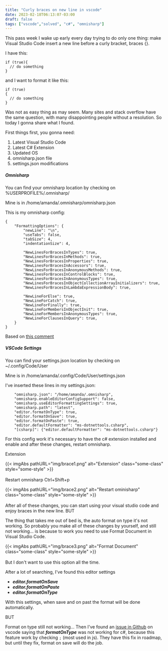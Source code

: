 ```yaml
---
title: "Curly braces on new line in vscode"
date: 2023-02-18T06:13:07-03:00
draft: false
tags: ["vscode","solved", "c#", "omnisharp"]
---
```


This pass week I wake up early every day trying to do only one thing: make Visual Studio Code insert a new line before a curly bracket, braces {}.

I have this:
```
if (true){
  // do something
}
```

and I want to format it like this:
```
if (true)
{
  // do something
}
```

Was not as easy thing as may seem.
Many sites and stack overflow have the same question, with many disappointing people without a resolution. So today I gonna share what I found.

First things first, you gonna need:
1. Latest Visual Studio Code
2. Latest C# Extension
3. Updated OS
4. omnisharp.json file 
5. settings.json modifications

##### Omnisharp

You can find your omnisharp location by checking on %USERPROFILE%/.omnisharp/

Mine is in /home/amanda/.omnisharp/omnisharp.json

This is my omnisharp config:

```
{
    "FormattingOptions": {
        "newLine": "\n",
        "useTabs": false,
        "tabSize": 4,
        "indentationSize": 4,

        "NewLinesForBracesInTypes": true,
        "NewLinesForBracesInMethods": true,
        "NewLinesForBracesInProperties": true,
        "NewLinesForBracesInAccessors": true,
        "NewLinesForBracesInAnonymousMethods": true,
        "NewLinesForBracesInControlBlocks": true,
        "NewLinesForBracesInAnonymousTypes": true,
        "NewLinesForBracesInObjectCollectionArrayInitializers": true,
        "NewLinesForBracesInLambdaExpressionBody": true,

        "NewLineForElse": true,
        "NewLineForCatch": true,
        "NewLineForFinally": true,
        "NewLineForMembersInObjectInit": true,
        "NewLineForMembersInAnonymousTypes": true,
        "NewLineForClausesInQuery": true,
    }
}
```
Based on [this comment](https://github.com/OmniSharp/omnisharp-vscode/issues/1506#issuecomment-303390666)

##### VSCode Settings	

You can find your settings.json location by checking on ~/.config/Code/User

Mine is in /home/amanda/.config/Code/User/settings.json

I've inserted these lines in my settings.json:

```
    "omnisharp.json": "/home/amanda/.omnisharp",
    "omnisharp.enableEditorConfigSupport": false,
    "omnisharp.useEditorFormattingSettings": true,
    "omnisharp.path": "latest",
    "editor.formatOnType": true,
    "editor.formatOnSave": true,
    "editor.formatOnPaste": true,
    "editor.defaultFormatter": "ms-dotnettools.csharp",
    "[csharp]": {"editor.defaultFormatter": "ms-dotnettools.csharp"}
```

For this config work it's necessary to have the c# extension installed and enable and after these changes, restart omnisharp.


Extension

{{< imgAbs 
pathURL="img/brace1.png" 
alt="Extension" 
class="some-class" 
style="some-style" >}}
</br></br>
Restart omnisharp
Ctrl+Shift+p

{{< imgAbs 
pathURL="img/brace2.png" 
alt="Restart ominisharp" 
class="some-class" 
style="some-style" >}}
</br></br>
After all of these changes, you can start using your visual studio code and enjoy braces in the new line. BUT

The thing that takes me out of bed is, the auto format on type it's not working. So probably you make all of these changes by yourself, and still not working... is because to work you need to use Format Document in Visual Studio Code.

{{< imgAbs 
pathURL="img/brace3.png" 
alt="Format Document" 
class="some-class" 
style="some-style" >}}
</br></br>
But I don't want to use this option all the time.

After a lot of searching, I've found this editor settings
- ***editor.formatOnSave***
- ***editor.formatOnPaste***
- ***editor.formatOnType***

With this settings, when save and on past the format will be done automatically.

BUT

Format on type still not working... Then I've found an [issue in Github](https://github.com/microsoft/vscode-cpptools/issues/1419) on vscode saying that ***formatOnType*** was not working for c#, because this feature work by checking `;` (most used in js). They have this fix in roadmap, but until they fix, format on save will do the job.
